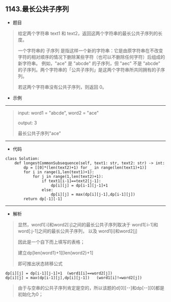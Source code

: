 1143.最长公共子序列
----------
 - 题目
>给定两个字符串 text1 和 text2，返回这两个字符串的最长公共子序列的长度。
>
>一个字符串的 子序列 是指这样一个新的字符串：它是由原字符串在不改变字符的相对顺序的情况下删除某些字符（也可以不删除任何字符）后组成的新字符串。
>例如，"ace" 是 "abcde" 的子序列，但 "aec" 不是 "abcde" 的子序列。两个字符串的「公共子序列」是这两个字符串所共同拥有的子序列。
>
>若这两个字符串没有公共子序列，则返回 0。
>
 - 示例
 ----------
 > input: word1 = "abcde", word2 = "ace"
 >
 > output: 3
>
> 最长公共子序列"ace"
>
 ----------
 - 代码
>
    class Solution:
        def longestCommonSubsequence(self, text1: str, text2: str) -> int:
            dp = [[0]*(len(text2)+1) for _ in range(len(text1)+1)]
            for i in range(1,len(text1)+1):
                for j in range(1,len(text2)+1):
                    if text1[i-1]==text2[j-1]:
                        dp[i][j] = dp[i-1][j-1]+1
                    else:
                        dp[i][j] = max(dp[i][j-1],dp[i-1][j])
            return dp[-1][-1]
 ----------
 - 解析
> 显然，word1[:i]和word2[:j]之间的最长公共子序列取决于 word1[:i-1]和word[:j-1]之间的最长公共子序列， 以及 word1[i]和word2[j]
>
> 因此是一个自下而上填写的表格；
>
> 建立dp[len(word1)+1][len(word2)+1]
>
> 即可推出状态转移公式
>
    dp[i][j] = dp[i-1][j-1]+1  (word1[i]==word2[j])
    dp[i][j] = max(dp[i-1][j],dp[i][j-1])   (word1[i]!=word2[j])
>
> 由于与空串的公共子序列肯定是空的，所以该题的d[0][--]和dp[--][0]都是初始化为0；
>